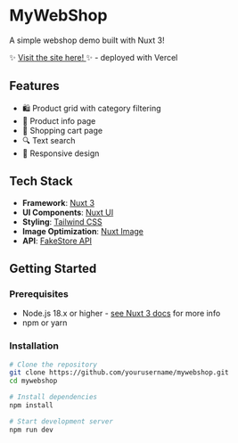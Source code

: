 # MyWebShop

A simple webshop demo built with Nuxt 3!

✨ [Visit the site here! ](https://webshop-one-drab.vercel.app/) ✨ - deployed with Vercel

## Features

- 🛍️ Product grid with category filtering
- 👚 Product info page
- 🛒 Shopping cart page
- 🔍 Text search
- 📱  Responsive design

## Tech Stack

- **Framework**: [Nuxt 3](https://nuxt.com/)
- **UI Components**: [Nuxt UI](https://ui.nuxt.com/)
- **Styling**: [Tailwind CSS](https://tailwindcss.com/)
- **Image Optimization**: [Nuxt Image](https://image.nuxt.com/)
- **API**: [FakeStore API](https://fakestoreapi.com/)


## Getting Started

### Prerequisites

- Node.js 18.x or higher - [see Nuxt 3 docs](https://nuxt.com/docs/getting-started/installation) for more info
- npm or yarn

### Installation

```bash
# Clone the repository
git clone https://github.com/yourusername/mywebshop.git
cd mywebshop

# Install dependencies
npm install

# Start development server
npm run dev
